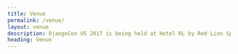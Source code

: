 ```yaml
---
title: Venue
permalink: /venue/
layout: venue
description: DjangoCon US 2017 is being held at Hotel RL by Red Lion Spokane at the Park
heading: Venue
---
```

